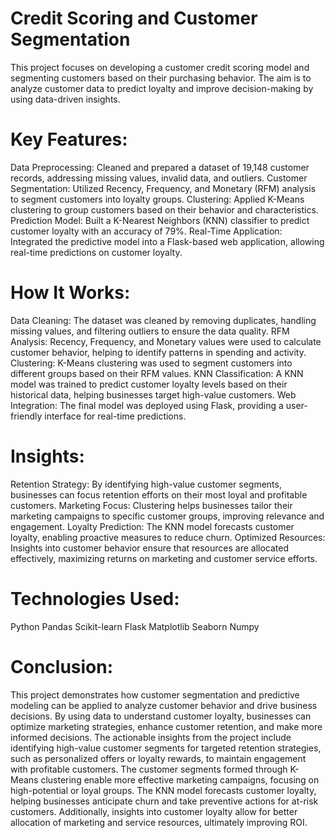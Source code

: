 # Credit Scoring and Customer Segmentation
This project focuses on developing a customer credit scoring model and segmenting customers based on their purchasing behavior. The aim is to analyze customer data to predict loyalty and improve decision-making by using data-driven insights.

# Key Features:
Data Preprocessing: Cleaned and prepared a dataset of 19,148 customer records, addressing missing values, invalid data, and outliers.
Customer Segmentation: Utilized Recency, Frequency, and Monetary (RFM) analysis to segment customers into loyalty groups.
Clustering: Applied K-Means clustering to group customers based on their behavior and characteristics.
Prediction Model: Built a K-Nearest Neighbors (KNN) classifier to predict customer loyalty with an accuracy of 79%.
Real-Time Application: Integrated the predictive model into a Flask-based web application, allowing real-time predictions on customer loyalty.
# How It Works:
Data Cleaning: The dataset was cleaned by removing duplicates, handling missing values, and filtering outliers to ensure the data quality.
RFM Analysis: Recency, Frequency, and Monetary values were used to calculate customer behavior, helping to identify patterns in spending and activity.
Clustering: K-Means clustering was used to segment customers into different groups based on their RFM values.
KNN Classification: A KNN model was trained to predict customer loyalty levels based on their historical data, helping businesses target high-value customers.
Web Integration: The final model was deployed using Flask, providing a user-friendly interface for real-time predictions.
# Insights:
Retention Strategy: By identifying high-value customer segments, businesses can focus retention efforts on their most loyal and profitable customers.
Marketing Focus: Clustering helps businesses tailor their marketing campaigns to specific customer groups, improving relevance and engagement.
Loyalty Prediction: The KNN model forecasts customer loyalty, enabling proactive measures to reduce churn.
Optimized Resources: Insights into customer behavior ensure that resources are allocated effectively, maximizing returns on marketing and customer service efforts.

# Technologies Used:
Python
Pandas
Scikit-learn
Flask
Matplotlib
Seaborn
Numpy

# Conclusion:
This project demonstrates how customer segmentation and predictive modeling can be applied to analyze customer behavior and drive business decisions. By using data to understand customer loyalty, businesses can optimize marketing strategies, enhance customer retention, and make more informed decisions. The actionable insights from the project include identifying high-value customer segments for targeted retention strategies, such as personalized offers or loyalty rewards, to maintain engagement with profitable customers. The customer segments formed through K-Means clustering enable more effective marketing campaigns, focusing on high-potential or loyal groups. The KNN model forecasts customer loyalty, helping businesses anticipate churn and take preventive actions for at-risk customers. Additionally, insights into customer loyalty allow for better allocation of marketing and service resources, ultimately improving ROI.
